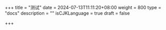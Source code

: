 +++
title = "测试"
date = 2024-07-13T11:11:20+08:00
weight = 800
type = "docs"
description = ""
isCJKLanguage = true
draft = false

+++

